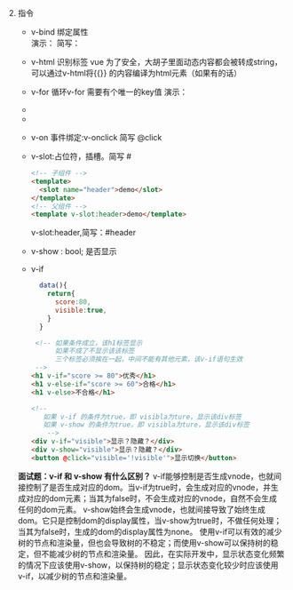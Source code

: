 2. 指令
    - v-bind  绑定属性     
      演示：<img v-bind:src=./abc.jpg>
      简写：<img :src=./abc.jpg>

    - v-html 识别标签
      vue 为了安全，大胡子里面动态内容都会被转成string，
      可以通过v-html将{{}} 的内容编译为html元素（如果有的话）


    - v-for   循环v-for    需要有个唯一的key值
      演示：
        <li  v-for="(item,index) in products" :key = item><li>

    - v-on    事件绑定:v-onclick     简写 @click 

    - v-slot:占位符，插槽。简写 #

      ```html
      <!-- 子组件 -->
      <template>
        <slot name="header">demo</slot>
      </template>
      <!-- 父组件 -->
      <template v-slot:header>demo</template>
      ```
      v-slot:header,简写：#header

    - v-show : bool; 是否显示

    - v-if  
      ```js
        data(){
          return{
            score:80,
            visible:true,
          }
        }
      ```
      ```html
       <!-- 如果条件成立，该h1标签显示 
            如果不成了不显示该该标签
            三个标签必须挨在一起，中间不能有其他元素，该v-if语句生效
       -->
      <h1 v-if="score >= 80">优秀</h1>                   
      <h1 v-else-if="score >= 60">合格</h1> 
      <h1 v-else>不合格</h1>              

      <!--
         如果 v-if 的条件为true，即 visibla为ture，显示该div标签 
         如果 v-show 的条件为true，即 visibla为ture，显示该div标签 
          -->
      <div v-if="visible">显示？隐藏？</div>
      <div v-show="visible">显示？隐藏？</div>
      <button @click="visible='!visible'">显示切换</button>
      ````

    **面试题：v-if 和 v-show 有什么区别？**
      v-if能够控制是否生成vnode，也就间接控制了是否生成对应的dom。当v-if为true时，会生成对应的vnode，并生成对应的dom元素；当其为false时，不会生成对应的vnode，自然不会生成任何的dom元素。
      v-show始终会生成vnode，也就间接导致了始终生成dom。它只是控制dom的display属性，当v-show为true时，不做任何处理；当其为false时，生成的dom的display属性为none。
      使用v-if可以有效的减少树的节点和渲染量，但也会导致树的不稳定；而使用v-show可以保持树的稳定，但不能减少树的节点和渲染量。
      因此，在实际开发中，显示状态变化频繁的情况下应该使用v-show，以保持树的稳定；显示状态变化较少时应该使用v-if，以减少树的节点和渲染量。
